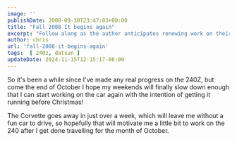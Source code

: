 ```yaml
---
image: ''
publishDate: 2008-09-30T23:47:03+00:00
title: "Fall 2008 It begins again"
excerpt: "Follow along as the author anticipates renewing work on their 240Z project car, aiming for completion by Christmas."
author: chris
url: 'fall-2008-it-begins-again'
tags:  [ 240z, datsun ] 
updateDate: 2024-11-15T12:15:17-06:00
---
```


So it's been a while since I've made any real progress on the 240Z, but come the end of October I hope my weekends will finally slow down enough that I can start working on the car again with the intention of getting it running before Christmas!

The Corvette goes away in just over a week, which will leave me without a fun car to drive, so hopefully that will motivate me a little bit to work on the 240 after I get done travelling for the month of October.
